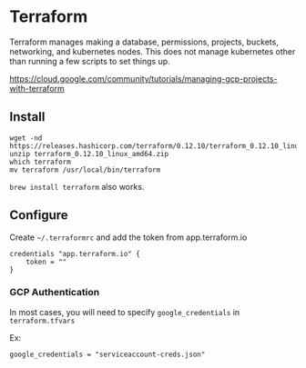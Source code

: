 # Terraform

Terraform manages making a database, permissions, projects, buckets, networking, and kubernetes nodes. This does not manage kubernetes other than running a few scripts to set things up.

<https://cloud.google.com/community/tutorials/managing-gcp-projects-with-terraform>

## Install

```
wget -nd https://releases.hashicorp.com/terraform/0.12.10/terraform_0.12.10_linux_amd64.zip
unzip terraform_0.12.10_linux_amd64.zip
which terraform
mv terraform /usr/local/bin/terraform
```

`brew install terraform` also works.

## Configure

Create `~/.terraformrc` and add the token from app.terraform.io

```
credentials "app.terraform.io" {
    token = ""
}
```

### GCP Authentication

In most cases, you will need to specify `google_credentials` in `terraform.tfvars`

Ex:

```
google_credentials = "serviceaccount-creds.json"
```
